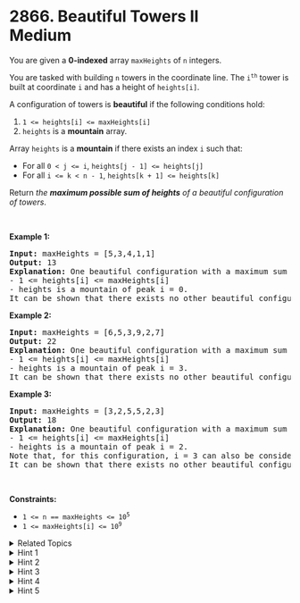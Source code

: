 
# 2866. Beautiful Towers II<br> Medium

<p>You are given a <strong>0-indexed</strong> array <code>maxHeights</code> of <code>n</code> integers.</p>

<p>You are tasked with building <code>n</code> towers in the coordinate line. The <code>i<sup>th</sup></code> tower is built at coordinate <code>i</code> and has a height of <code>heights[i]</code>.</p>

<p>A configuration of towers is <strong>beautiful</strong> if the following conditions hold:</p>

<ol>
	<li><code>1 &lt;= heights[i] &lt;= maxHeights[i]</code></li>
	<li><code>heights</code> is a <strong>mountain</strong> array.</li>
</ol>

<p>Array <code>heights</code> is a <strong>mountain</strong> if there exists an index <code>i</code> such that:</p>

<ul>
	<li>For all <code>0 &lt; j &lt;= i</code>, <code>heights[j - 1] &lt;= heights[j]</code></li>
	<li>For all <code>i &lt;= k &lt; n - 1</code>, <code>heights[k + 1] &lt;= heights[k]</code></li>
</ul>

<p>Return <em>the <strong>maximum possible sum of heights</strong> of a beautiful configuration of towers</em>.</p>

<p>&nbsp;</p>
<p><strong class="example">Example 1:</strong></p>

<pre>
<strong>Input:</strong> maxHeights = [5,3,4,1,1]
<strong>Output:</strong> 13
<strong>Explanation:</strong> One beautiful configuration with a maximum sum is heights = [5,3,3,1,1]. This configuration is beautiful since:
- 1 &lt;= heights[i] &lt;= maxHeights[i]  
- heights is a mountain of peak i = 0.
It can be shown that there exists no other beautiful configuration with a sum of heights greater than 13.</pre>

<p><strong class="example">Example 2:</strong></p>

<pre>
<strong>Input:</strong> maxHeights = [6,5,3,9,2,7]
<strong>Output:</strong> 22
<strong>Explanation:</strong> One beautiful configuration with a maximum sum is heights = [3,3,3,9,2,2]. This configuration is beautiful since:
- 1 &lt;= heights[i] &lt;= maxHeights[i]
- heights is a mountain of peak i = 3.
It can be shown that there exists no other beautiful configuration with a sum of heights greater than 22.</pre>

<p><strong class="example">Example 3:</strong></p>

<pre>
<strong>Input:</strong> maxHeights = [3,2,5,5,2,3]
<strong>Output:</strong> 18
<strong>Explanation:</strong> One beautiful configuration with a maximum sum is heights = [2,2,5,5,2,2]. This configuration is beautiful since:
- 1 &lt;= heights[i] &lt;= maxHeights[i]
- heights is a mountain of peak i = 2. 
Note that, for this configuration, i = 3 can also be considered a peak.
It can be shown that there exists no other beautiful configuration with a sum of heights greater than 18.
</pre>

<p>&nbsp;</p>
<p><strong>Constraints:</strong></p>

<ul>
	<li><code>1 &lt;= n == maxHeights&nbsp;&lt;= 10<sup>5</sup></code></li>
	<li><code>1 &lt;= maxHeights[i] &lt;= 10<sup>9</sup></code></li>
</ul>


<details>

<summary> Related Topics </summary>



</details>


<details>
<summary> Hint 1 </summary>
Try all the possible indices <code>i</code> as the peak.
</details>

<details>
<summary> Hint 2 </summary>
Let <code>left[i]</code> be the maximum sum of heights for the prefix <code>0, …, i</code> when index <code>i</code> is the peak.
</details>

<details>
<summary> Hint 3 </summary>
Let <code>right[i]</code> be the maximum sum of heights for suffix <code>i, …, (n - 1)</code> when <code>i</code> is the peak
</details>

<details>
<summary> Hint 4 </summary>
Compute values of <code>left[i]</code> from left to right using DP.
For each <code>i</code> from <code>0</code> to <code>n - 1</code>, <code>left[i] = maxHeights * (i - j) + answer[j]</code>, where <code>j</code> is the rightmost index to the left of <code>i</code> such that <code>maxHeights[j] < maxHeights[i] </code>.
</details>

<details>
<summary> Hint 5 </summary>
For each <code>i</code> from <code>n - 1</code> to <code>0</code>, <code>right[i] = maxHeights * (j - i) + answer[j]</code>, where <code>j</code> is the leftmost index to the right of <code>i</code> such that <code>maxHeights[j] < maxHeights[i] </code>.
</details>